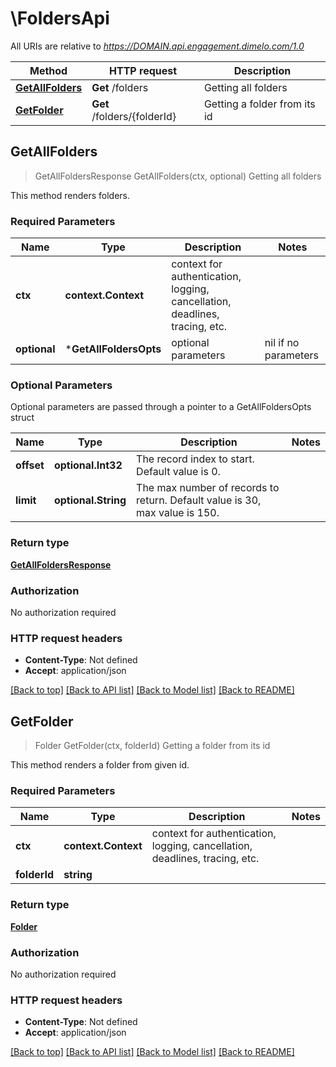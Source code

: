 # \FoldersApi

All URIs are relative to *https://DOMAIN.api.engagement.dimelo.com/1.0*

Method | HTTP request | Description
------------- | ------------- | -------------
[**GetAllFolders**](FoldersApi.md#GetAllFolders) | **Get** /folders | Getting all folders
[**GetFolder**](FoldersApi.md#GetFolder) | **Get** /folders/{folderId} | Getting a folder from its id



## GetAllFolders

> GetAllFoldersResponse GetAllFolders(ctx, optional)
Getting all folders

This method renders folders.

### Required Parameters


Name | Type | Description  | Notes
------------- | ------------- | ------------- | -------------
**ctx** | **context.Context** | context for authentication, logging, cancellation, deadlines, tracing, etc.
 **optional** | ***GetAllFoldersOpts** | optional parameters | nil if no parameters

### Optional Parameters

Optional parameters are passed through a pointer to a GetAllFoldersOpts struct


Name | Type | Description  | Notes
------------- | ------------- | ------------- | -------------
 **offset** | **optional.Int32**| The record index to start. Default value is 0. | 
 **limit** | **optional.String**| The max number of records to return. Default value is 30, max value is 150. | 

### Return type

[**GetAllFoldersResponse**](GetAllFoldersResponse.md)

### Authorization

No authorization required

### HTTP request headers

- **Content-Type**: Not defined
- **Accept**: application/json

[[Back to top]](#) [[Back to API list]](../README.md#documentation-for-api-endpoints)
[[Back to Model list]](../README.md#documentation-for-models)
[[Back to README]](../README.md)


## GetFolder

> Folder GetFolder(ctx, folderId)
Getting a folder from its id

This method renders a folder from given id.

### Required Parameters


Name | Type | Description  | Notes
------------- | ------------- | ------------- | -------------
**ctx** | **context.Context** | context for authentication, logging, cancellation, deadlines, tracing, etc.
**folderId** | **string**|  | 

### Return type

[**Folder**](Folder.md)

### Authorization

No authorization required

### HTTP request headers

- **Content-Type**: Not defined
- **Accept**: application/json

[[Back to top]](#) [[Back to API list]](../README.md#documentation-for-api-endpoints)
[[Back to Model list]](../README.md#documentation-for-models)
[[Back to README]](../README.md)

